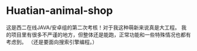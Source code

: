 # Huatian-animal-shop
这是西二在线JAVA/安卓组的第二次考核！对于我这种萌新来说真是大工程。
我的项目里有很多不严谨的地方，但整体还是能跑，正常功能和一些特殊情况也都有考虑到。
（还是要面向搜索引擎编程。）
